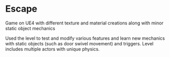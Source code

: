 # Escape
Game on UE4 with different texture and material creations along with minor static object mechanics

Used the level to test and modify various features and learn new mechanics with static objects (such as door swivel movement) and triggers.
Level includes multiple actors with unique physics.
